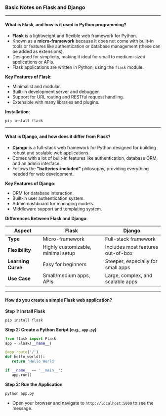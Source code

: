 ### Basic Notes on Flask and Django

---

#### **What is Flask, and how is it used in Python programming?**

- **Flask** is a lightweight and flexible web framework for Python.
- Known as a **micro-framework** because it does not come with built-in tools or features like authentication or database management (these can be added as extensions).
- Designed for simplicity, making it ideal for small to medium-sized applications or APIs.
- Flask applications are written in Python, using the `flask` module.

**Key Features of Flask**:

- Minimalist and modular.
- Built-in development server and debugger.
- Support for URL routing and RESTful request handling.
- Extensible with many libraries and plugins.

**Installation**:

```bash
pip install flask
```

---

#### **What is Django, and how does it differ from Flask?**

- **Django** is a full-stack web framework for Python designed for building robust and scalable web applications.
- Comes with a lot of built-in features like authentication, database ORM, and an admin interface.
- Follows the **"batteries-included"** philosophy, providing everything needed for web development.

**Key Features of Django**:

- ORM for database interaction.
- Built-in user authentication system.
- Admin dashboard for managing models.
- Middleware support and templating system.

**Differences Between Flask and Django**:

| **Aspect**          | **Flask**                           | **Django**                        |
|---------------------|-------------------------------------|-----------------------------------|
| **Type**            | Micro-framework                    | Full-stack framework             |
| **Flexibility**     | Highly customizable, minimal setup | Includes most features out-of-box|
| **Learning Curve**  | Easy for beginners                 | Steeper, especially for small apps|
| **Use Case**        | Small/medium apps, APIs            | Large, complex, and scalable apps|

---

#### **How do you create a simple Flask web application?**

**Step 1: Install Flask**

```bash
pip install flask
```

**Step 2: Create a Python Script (e.g., `app.py`)**

```python
from flask import Flask
app = Flask(__name__)

@app.route('/')
def hello_world():
   return 'Hello World'

if __name__ == '__main__':
   app.run()
```

**Step 3: Run the Application**

```bash
python app.py
```

- Open your browser and navigate to `http://localhost:5000` to see the message.
